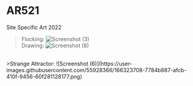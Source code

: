 # AR521
Site Specific Art 2022
>Flocking: ![Screenshot (3)](https://user-images.githubusercontent.com/55928366/166322717-45195187-6b75-40e3-babe-65bbe593ddae.png) <br>
>Drawing: ![Screenshot (8)](https://user-images.githubusercontent.com/55928366/166325061-8db4de20-9cf5-45fa-9f3f-8aff11458a44.png)
 <br>
>Strange Attractor: ![Screenshot (6)](https://user-images.githubusercontent.com/55928366/166323708-7784b887-afcb-410f-9456-60f281128177.png) <br>
